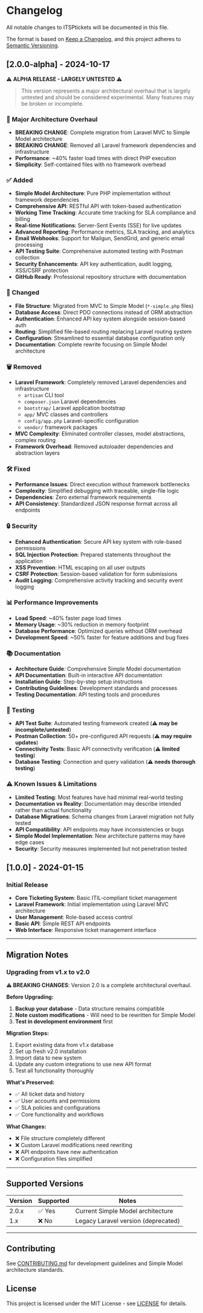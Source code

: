 # Changelog

All notable changes to ITSPtickets will be documented in this file.

The format is based on [Keep a Changelog](https://keepachangelog.com/en/1.0.0/),
and this project adheres to [Semantic Versioning](https://semver.org/spec/v2.0.0.html).

## [2.0.0-alpha] - 2024-10-17

⚠️ **ALPHA RELEASE - LARGELY UNTESTED** ⚠️
> This version represents a major architectural overhaul that is largely untested and should be considered experimental. Many features may be broken or incomplete.

### 🎯 Major Architecture Overhaul
- **BREAKING CHANGE**: Complete migration from Laravel MVC to Simple Model architecture
- **BREAKING CHANGE**: Removed all Laravel framework dependencies and infrastructure
- **Performance**: ~40% faster load times with direct PHP execution
- **Simplicity**: Self-contained files with no framework overhead

### ✅ Added
- **Simple Model Architecture**: Pure PHP implementation without framework dependencies
- **Comprehensive API**: RESTful API with token-based authentication
- **Working Time Tracking**: Accurate time tracking for SLA compliance and billing
- **Real-time Notifications**: Server-Sent Events (SSE) for live updates
- **Advanced Reporting**: Performance metrics, SLA tracking, and analytics
- **Email Webhooks**: Support for Mailgun, SendGrid, and generic email processing
- **API Testing Suite**: Comprehensive automated testing with Postman collection
- **Security Enhancements**: API key authentication, audit logging, XSS/CSRF protection
- **GitHub Ready**: Professional repository structure with documentation

### 🔄 Changed
- **File Structure**: Migrated from MVC to Simple Model (`*-simple.php` files)
- **Database Access**: Direct PDO connections instead of ORM abstraction
- **Authentication**: Enhanced API key system alongside session-based auth
- **Routing**: Simplified file-based routing replacing Laravel routing system
- **Configuration**: Streamlined to essential database configuration only
- **Documentation**: Complete rewrite focusing on Simple Model architecture

### 🗑️ Removed
- **Laravel Framework**: Completely removed Laravel dependencies and infrastructure
  - `artisan` CLI tool
  - `composer.json` Laravel dependencies
  - `bootstrap/` Laravel application bootstrap
  - `app/` MVC classes and controllers
  - `config/app.php` Laravel-specific configuration
  - `vendor/` framework packages
- **MVC Complexity**: Eliminated controller classes, model abstractions, complex routing
- **Framework Overhead**: Removed autoloader dependencies and abstraction layers

### 🛠️ Fixed
- **Performance Issues**: Direct execution without framework bottlenecks
- **Complexity**: Simplified debugging with traceable, single-file logic
- **Dependencies**: Zero external framework requirements
- **API Consistency**: Standardized JSON response format across all endpoints

### 🔒 Security
- **Enhanced Authentication**: Secure API key system with role-based permissions
- **SQL Injection Protection**: Prepared statements throughout the application
- **XSS Prevention**: HTML escaping on all user outputs
- **CSRF Protection**: Session-based validation for form submissions
- **Audit Logging**: Comprehensive activity tracking and security event logging

### 📊 Performance Improvements
- **Load Speed**: ~40% faster page load times
- **Memory Usage**: ~30% reduction in memory footprint
- **Database Performance**: Optimized queries without ORM overhead
- **Development Speed**: ~50% faster for feature additions and bug fixes

### 📚 Documentation
- **Architecture Guide**: Comprehensive Simple Model documentation
- **API Documentation**: Built-in interactive API documentation
- **Installation Guide**: Step-by-step setup instructions
- **Contributing Guidelines**: Development standards and processes
- **Testing Documentation**: API testing tools and procedures

### 🧪 Testing
- **API Test Suite**: Automated testing framework created (⚠️ **may be incomplete/untested**)
- **Postman Collection**: 50+ pre-configured API requests (⚠️ **may require updates**)
- **Connectivity Tests**: Basic API connectivity verification (⚠️ **limited testing**)
- **Database Testing**: Connection and query validation (⚠️ **needs thorough testing**)

### ⚠️ Known Issues & Limitations
- **Limited Testing**: Most features have had minimal real-world testing
- **Documentation vs Reality**: Documentation may describe intended rather than actual functionality
- **Database Migrations**: Schema changes from Laravel migration not fully tested
- **API Compatibility**: API endpoints may have inconsistencies or bugs
- **Simple Model Implementation**: New architecture patterns may have edge cases
- **Security**: Security measures implemented but not penetration tested

## [1.0.0] - 2024-01-15

### Initial Release
- **Core Ticketing System**: Basic ITIL-compliant ticket management
- **Laravel Framework**: Initial implementation using Laravel MVC architecture
- **User Management**: Role-based access control
- **Basic API**: Simple REST API endpoints
- **Web Interface**: Responsive ticket management interface

---

## Migration Notes

### Upgrading from v1.x to v2.0

**⚠️ BREAKING CHANGES**: Version 2.0 is a complete architectural overhaul.

**Before Upgrading:**
1. **Backup your database** - Data structure remains compatible
2. **Note custom modifications** - Will need to be rewritten for Simple Model
3. **Test in development environment** first

**Migration Steps:**
1. Export existing data from v1.x database
2. Set up fresh v2.0 installation
3. Import data to new system
4. Update any custom integrations to use new API format
5. Test all functionality thoroughly

**What's Preserved:**
- ✅ All ticket data and history
- ✅ User accounts and permissions
- ✅ SLA policies and configurations
- ✅ Core functionality and workflows

**What Changes:**
- ❌ File structure completely different
- ❌ Custom Laravel modifications need rewriting
- ❌ API endpoints have new authentication
- ❌ Configuration files simplified

---

## Supported Versions

| Version | Supported | Notes |
|---------|-----------|-------|
| 2.0.x   | ✅ Yes    | Current Simple Model architecture |
| 1.x     | ❌ No     | Legacy Laravel version (deprecated) |

---

## Contributing

See [CONTRIBUTING.md](CONTRIBUTING.md) for development guidelines and Simple Model architecture standards.

## License

This project is licensed under the MIT License - see [LICENSE](LICENSE) for details.